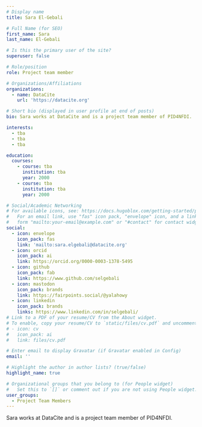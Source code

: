 ```yaml
---
# Display name
title: Sara El-Gebali

# Full Name (for SEO)
first_name: Sara
last_name: El-Gebali

# Is this the primary user of the site?
superuser: false

# Role/position
role: Project team member

# Organizations/Affiliations
organizations:
  - name: DataCite
    url: 'https://datacite.org'

# Short bio (displayed in user profile at end of posts)
bio: Sara works at DataCite and is a project team member of PID4NFDI.

interests:
  - tba
  - tba
  - tba

education:
  courses:
    - course: tba
      institution: tba
      year: 2000
    - course: tba
      institution: tba
      year: 2000

# Social/Academic Networking
# For available icons, see: https://docs.hugoblox.com/getting-started/page-builder/#icons
#   For an email link, use "fas" icon pack, "envelope" icon, and a link in the
#   form "mailto:your-email@example.com" or "#contact" for contact widget.
social:
  - icon: envelope
    icon_pack: fas
    link: 'mailto:sara.elgebali@datacite.org'
  - icon: orcid
    icon_pack: ai
    link: https://orcid.org/0000-0003-1378-5495
  - icon: github
    icon_pack: fab
    link: https://www.github.com/selgebali
  - icon: mastodon
    icon_pack: brands
    link: https://fairpoints.social/@yalahowy
  - icon: linkedin
    icon_pack: brands
    links: https://www.linkedin.com/in/selgebali/
# Link to a PDF of your resume/CV from the About widget.
# To enable, copy your resume/CV to `static/files/cv.pdf` and uncomment the lines below.
# - icon: cv
#   icon_pack: ai
#   link: files/cv.pdf

# Enter email to display Gravatar (if Gravatar enabled in Config)
email: ''

# Highlight the author in author lists? (true/false)
highlight_name: true

# Organizational groups that you belong to (for People widget)
#   Set this to `[]` or comment out if you are not using People widget.
user_groups:
  - Project Team Members
---
```


Sara works at DataCite and is a project team member of PID4NFDI.
